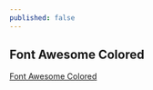 ```yaml
---
published: false
---
```


## Font Awesome Colored

[Font Awesome Colored](http://codepen.io/anon/pen/OPZLZg)

